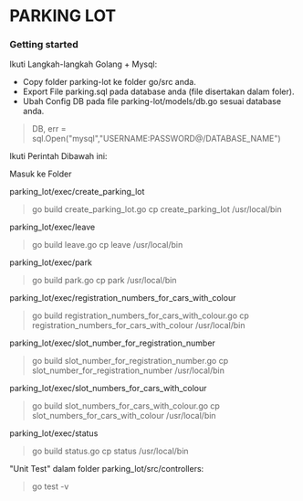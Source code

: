 # PARKING LOT

### Getting started

Ikuti Langkah-langkah Golang + Mysql:

- Copy folder parking-lot ke folder go/src anda.
- Export File parking.sql pada database anda (file disertakan dalam foler).
- Ubah Config DB pada file parking-lot/models/db.go sesuai database anda.

> DB, err = sql.Open("mysql","USERNAME:PASSWORD@/DATABASE_NAME")

Ikuti Perintah Dibawah ini:

Masuk ke Folder

parking_lot/exec/create_parking_lot
> go build create_parking_lot.go
> cp create_parking_lot /usr/local/bin

parking_lot/exec/leave
> go build leave.go
> cp leave /usr/local/bin

parking_lot/exec/park
> go build park.go
> cp park /usr/local/bin

parking_lot/exec/registration_numbers_for_cars_with_colour
> go build registration_numbers_for_cars_with_colour.go
> cp registration_numbers_for_cars_with_colour /usr/local/bin

parking_lot/exec/slot_number_for_registration_number
> go build slot_number_for_registration_number.go
> cp slot_number_for_registration_number /usr/local/bin

parking_lot/exec/slot_numbers_for_cars_with_colour
> go build slot_numbers_for_cars_with_colour.go
> cp slot_numbers_for_cars_with_colour /usr/local/bin

parking_lot/exec/status
> go build status.go
> cp status /usr/local/bin

"Unit Test" dalam folder parking_lot/src/controllers:

> go test -v